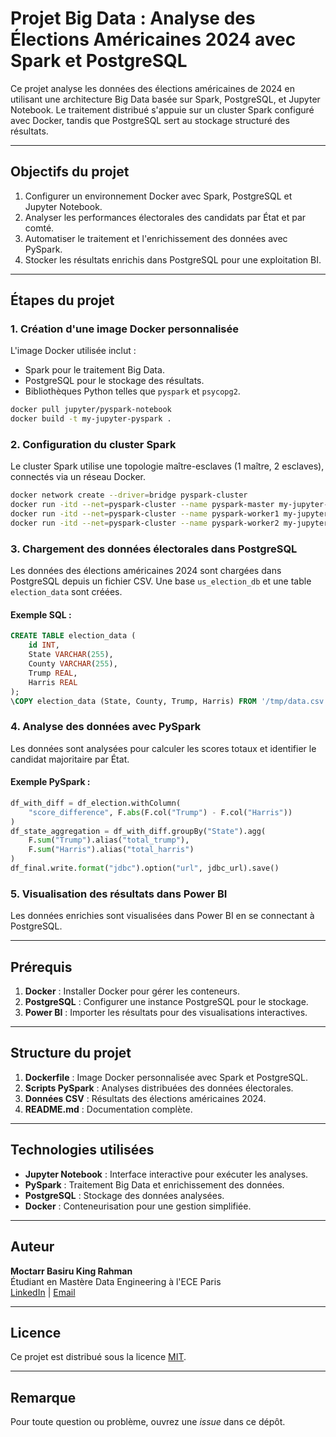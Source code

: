 # Projet Big Data : Analyse des Élections Américaines 2024 avec Spark et PostgreSQL

Ce projet analyse les données des élections américaines de 2024 en utilisant une architecture Big Data basée sur Spark, PostgreSQL, et Jupyter Notebook. Le traitement distribué s'appuie sur un cluster Spark configuré avec Docker, tandis que PostgreSQL sert au stockage structuré des résultats.

---

## Objectifs du projet

1. Configurer un environnement Docker avec Spark, PostgreSQL et Jupyter Notebook.
2. Analyser les performances électorales des candidats par État et par comté.
3. Automatiser le traitement et l'enrichissement des données avec PySpark.
4. Stocker les résultats enrichis dans PostgreSQL pour une exploitation BI.

---

## Étapes du projet

### 1. Création d'une image Docker personnalisée
L'image Docker utilisée inclut :
- Spark pour le traitement Big Data.
- PostgreSQL pour le stockage des résultats.
- Bibliothèques Python telles que `pyspark` et `psycopg2`.

```bash
docker pull jupyter/pyspark-notebook
docker build -t my-jupyter-pyspark .
```

### 2. Configuration du cluster Spark
Le cluster Spark utilise une topologie maître-esclaves (1 maître, 2 esclaves), connectés via un réseau Docker.

```bash
docker network create --driver=bridge pyspark-cluster
docker run -itd --net=pyspark-cluster --name pyspark-master my-jupyter-pyspark
docker run -itd --net=pyspark-cluster --name pyspark-worker1 my-jupyter-pyspark
docker run -itd --net=pyspark-cluster --name pyspark-worker2 my-jupyter-pyspark
```

### 3. Chargement des données électorales dans PostgreSQL
Les données des élections américaines 2024 sont chargées dans PostgreSQL depuis un fichier CSV. Une base `us_election_db` et une table `election_data` sont créées.

#### Exemple SQL :
```sql
CREATE TABLE election_data (
    id INT,
    State VARCHAR(255),
    County VARCHAR(255),
    Trump REAL,
    Harris REAL
);
\COPY election_data (State, County, Trump, Harris) FROM '/tmp/data.csv' WITH CSV HEADER;
```

### 4. Analyse des données avec PySpark
Les données sont analysées pour calculer les scores totaux et identifier le candidat majoritaire par État.

#### Exemple PySpark :
```python
df_with_diff = df_election.withColumn(
    "score_difference", F.abs(F.col("Trump") - F.col("Harris"))
)
df_state_aggregation = df_with_diff.groupBy("State").agg(
    F.sum("Trump").alias("total_trump"),
    F.sum("Harris").alias("total_harris")
)
df_final.write.format("jdbc").option("url", jdbc_url).save()
```

### 5. Visualisation des résultats dans Power BI
Les données enrichies sont visualisées dans Power BI en se connectant à PostgreSQL.

---

## Prérequis

1. **Docker** : Installer Docker pour gérer les conteneurs.
2. **PostgreSQL** : Configurer une instance PostgreSQL pour le stockage.
3. **Power BI** : Importer les résultats pour des visualisations interactives.

---

## Structure du projet

1. **Dockerfile** : Image Docker personnalisée avec Spark et PostgreSQL.
2. **Scripts PySpark** : Analyses distribuées des données électorales.
3. **Données CSV** : Résultats des élections américaines 2024.
4. **README.md** : Documentation complète.

---

## Technologies utilisées

- **Jupyter Notebook** : Interface interactive pour exécuter les analyses.
- **PySpark** : Traitement Big Data et enrichissement des données.
- **PostgreSQL** : Stockage des données analysées.
- **Docker** : Conteneurisation pour une gestion simplifiée.

---

## Auteur

**Moctarr Basiru King Rahman**  
Étudiant en Mastère Data Engineering à l'ECE Paris  
[LinkedIn](https://www.linkedin.com/in/moctarr-basiru-king-rahman-7337a5214) | [Email](mailto:moctarrbasiru.kingrahman@edu.ece.fr)

---

## Licence

Ce projet est distribué sous la licence [MIT](./LICENSE).

---

## Remarque

Pour toute question ou problème, ouvrez une *issue* dans ce dépôt.